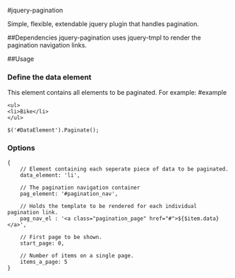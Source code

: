 #jquery-pagination

Simple, flexible, extendable jquery plugin that handles pagination.

##Dependencies
jquery-pagination uses jquery-tmpl to render the pagination navigation links.

##Usage

### Define the data element
This element contains all elements to be paginated. 
For example:
    #example
    
    <ul>
    <li>Bike</li>
    </ul>

    $('#DataElement').Paginate();


### Options
    {
        // Element containing each seperate piece of data to be paginated.
        data_element: 'li',

        // The pagination navigation container
        pag_element: '#pagination_nav', 

        // Holds the template to be rendered for each individual pagination link.
        pag_nav_el : '<a class="pagination_page" href="#">${$item.data}</a>', 

        // First page to be shown.
        start_page: 0,

        // Number of items on a single page.
        items_a_page: 5 
    }
    




